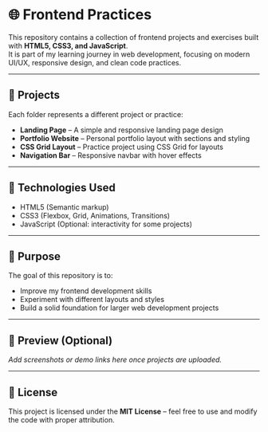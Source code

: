 # 🌐 Frontend Practices

This repository contains a collection of frontend projects and exercises built with **HTML5, CSS3, and JavaScript**.  
It is part of my learning journey in web development, focusing on modern UI/UX, responsive design, and clean code practices.

---

## 📂 Projects
Each folder represents a different project or practice:

- **Landing Page** – A simple and responsive landing page design  
- **Portfolio Website** – Personal portfolio layout with sections and styling  
- **CSS Grid Layout** – Practice project using CSS Grid for layouts  
- **Navigation Bar** – Responsive navbar with hover effects  

---

## 🚀 Technologies Used
- HTML5 (Semantic markup)  
- CSS3 (Flexbox, Grid, Animations, Transitions)  
- JavaScript (Optional: interactivity for some projects)  

---

## 🎯 Purpose
The goal of this repository is to:
- Improve my frontend development skills  
- Experiment with different layouts and styles  
- Build a solid foundation for larger web development projects  

---

## 📸 Preview (Optional)
_Add screenshots or demo links here once projects are uploaded._  

---

## 📜 License
This project is licensed under the **MIT License** – feel free to use and modify the code with proper attribution.  

